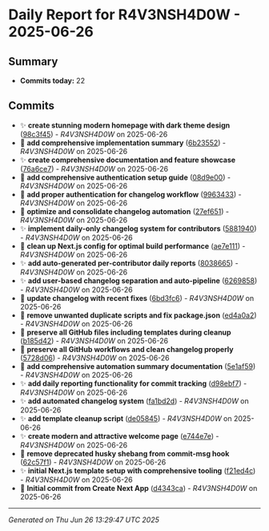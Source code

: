 # Daily Report for R4V3NSH4D0W - 2025-06-26

## Summary
- **Commits today:** 22

## Commits

- ✨ **create stunning modern homepage with dark theme design** ([98c3f45](../../commit/98c3f45)) - *R4V3NSH4D0W* on 2025-06-26
- 🔧 **add comprehensive implementation summary** ([6b23552](../../commit/6b23552)) - *R4V3NSH4D0W* on 2025-06-26
- ✨ **create comprehensive documentation and feature showcase** ([76a6ce7](../../commit/76a6ce7)) - *R4V3NSH4D0W* on 2025-06-26
- 🔧 **add comprehensive authentication setup guide** ([08d9e00](../../commit/08d9e00)) - *R4V3NSH4D0W* on 2025-06-26
- 🐛 **add proper authentication for changelog workflow** ([9963433](../../commit/9963433)) - *R4V3NSH4D0W* on 2025-06-26
- 🔧 **optimize and consolidate changelog automation** ([27ef651](../../commit/27ef651)) - *R4V3NSH4D0W* on 2025-06-26
- ✨ **implement daily-only changelog system for contributors** ([5881940](../../commit/5881940)) - *R4V3NSH4D0W* on 2025-06-26
- 🐛 **clean up Next.js config for optimal build performance** ([ae7e111](../../commit/ae7e111)) - *R4V3NSH4D0W* on 2025-06-26
- ✨ **add auto-generated per-contributor daily reports** ([8038665](../../commit/8038665)) - *R4V3NSH4D0W* on 2025-06-26
- ✨ **add user-based changelog separation and auto-pipeline** ([6269858](../../commit/6269858)) - *R4V3NSH4D0W* on 2025-06-26
- 🔧 **update changelog with recent fixes** ([6bd3fc6](../../commit/6bd3fc6)) - *R4V3NSH4D0W* on 2025-06-26
- 🔧 **remove unwanted duplicate scripts and fix package.json** ([ed4a0a2](../../commit/ed4a0a2)) - *R4V3NSH4D0W* on 2025-06-26
- 🐛 **preserve all GitHub files including templates during cleanup** ([b185d42](../../commit/b185d42)) - *R4V3NSH4D0W* on 2025-06-26
- 🐛 **preserve all GitHub workflows and clean changelog properly** ([5728d06](../../commit/5728d06)) - *R4V3NSH4D0W* on 2025-06-26
- 🔧 **add comprehensive automation summary documentation** ([5e1af59](../../commit/5e1af59)) - *R4V3NSH4D0W* on 2025-06-26
- ✨ **add daily reporting functionality for commit tracking** ([d98ebf7](../../commit/d98ebf7)) - *R4V3NSH4D0W* on 2025-06-26
- ✨ **add automated changelog system** ([fa1bd2d](../../commit/fa1bd2d)) - *R4V3NSH4D0W* on 2025-06-26
- ✨ **add template cleanup script** ([de05845](../../commit/de05845)) - *R4V3NSH4D0W* on 2025-06-26
- ✨ **create modern and attractive welcome page** ([e744e7e](../../commit/e744e7e)) - *R4V3NSH4D0W* on 2025-06-26
- 🐛 **remove deprecated husky shebang from commit-msg hook** ([62c57f1](../../commit/62c57f1)) - *R4V3NSH4D0W* on 2025-06-26
- ✨ **initial Next.js template setup with comprehensive tooling** ([f21ed4c](../../commit/f21ed4c)) - *R4V3NSH4D0W* on 2025-06-26
- 🔧 **Initial commit from Create Next App** ([d4343ca](../../commit/d4343ca)) - *R4V3NSH4D0W* on 2025-06-26

---
*Generated on Thu Jun 26 13:29:47 UTC 2025*

